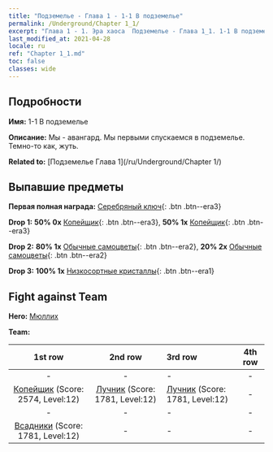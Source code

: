 ```yaml
---
title: "Подземелье - Глава 1 - 1-1 В подземелье"
permalink: /Underground/Chapter 1_1/
excerpt: "Глава 1 - 1. Эра хаоса  Подземелье - Глава 1_1. 1-1 В подземелье"
last_modified_at: 2021-04-28
locale: ru
ref: "Chapter 1_1.md"
toc: false
classes: wide
---
```


## Подробности

 **Имя:** 1-1 В подземелье

 **Описание:** Мы - авангард. Мы первыми спускаемся в подземелье. Темно-то как, жуть.

 **Related to:** [Подземелье Глава 1](/ru/Underground/Chapter 1/)

## Выпавшие предметы

 **Первая полная награда:** [Серебряный ключ](/ItemsRU/con_693/){: .btn .btn--era3}

 **Drop 1:** **50% 0x** [Копейщик](/ItemsRU/unt_190/){: .btn .btn--era3}, **50% 1x** [Копейщик](/ItemsRU/unt_190/){: .btn .btn--era3}

 **Drop 2:** **80% 1x** [Обычные самоцветы](/ItemsRU/mat_10/){: .btn .btn--era2}, **20% 2x** [Обычные самоцветы](/ItemsRU/mat_10/){: .btn .btn--era2}

 **Drop 3:** **100% 1x** [Низкосортные кристаллы](/ItemsRU/mat_5/){: .btn .btn--era1}


## Fight against Team
 **Hero:** [Мюллих](/ru/heroes/Mullich/)

 **Team:**


  | 1st row | 2nd row | 3rd row | 4th row |
  |:----:|:----:|:----|:----:|
  | - | - | - | - |
  | [Копейщик](/ru/units/Pikeman/) (Score: 2574, Level:12)  | [Лучник](/ru/units/Marksman/) (Score: 1781, Level:12)  | [Лучник](/ru/units/Marksman/) (Score: 1781, Level:12)  | - |
  | - | - | - | - |
  | [Всадники](/ru/units/Cavalier/) (Score: 1781, Level:12)  | - | - | - |


